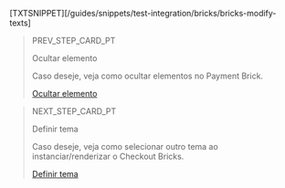 [TXTSNIPPET][/guides/snippets/test-integration/bricks/bricks-modify-texts] 

> PREV_STEP_CARD_PT
>
> Ocultar elemento
>
> Caso deseje, veja como ocultar elementos no Payment Brick.
>
> [Ocultar elemento](/developers/pt/docs/checkout-bricks/payment-brick/additional-customization/hide-element)

> NEXT_STEP_CARD_PT
>
> Definir tema 
>
> Caso deseje, veja como selecionar outro tema ao instanciar/renderizar o Checkout Bricks.
>
> [Definir tema](/developers/pt/docs/checkout-bricks/additional-content/set-theme) 